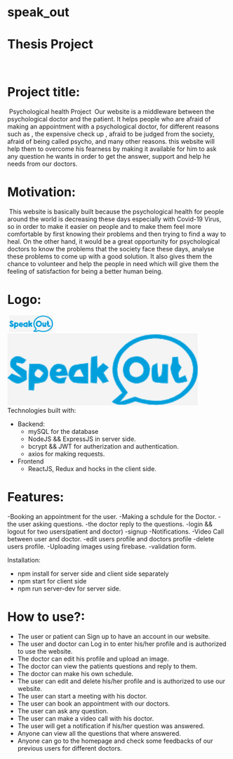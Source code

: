 # speak_out
# Thesis Project
​
# Project title:
​
Psychological health Project
​
Our website is a middleware between the psychological doctor and the patient.
It helps people who are afraid of making an appointment with a psychological doctor, for different reasons such as , the expensive check up , afraid to be judged from the society, afraid of being called psycho, and many other reasons. this website will help them to overcome his fearness by making it available for him to ask any question he wants in order to get the answer, support and help he needs from our doctors.
​
​
# Motivation:
​
This website is basically built because the psychological health for people around the world is decreasing these days especially with Covid-19 Virus, so in order to make it easier on people and to make them feel more comfortable by first knowing their problems and then trying to find a way to heal. On the other hand, it would be a great opportunity for psychological doctors to know the problems that the society face these days, analyse these problems to come up with a good solution. It also gives them the chance to volunteer and help the people in need which will give them the feeling of satisfaction for being a better human being.
​
# Logo:
​
​<img src= "client/src/components/newLogo.PNG" width = "100">
![](client/src/components/newLogo.PNG)
​
Technologies built with:
  - Backend:
    - mySQL for the database
    - NodeJS && ExpressJS in server side.
    - bcrypt && JWT for autherization and authentication.
    - axios for making requests.
  - Frontend
    - ReactJS, Redux  and hocks in the client side.
​
​
# Features:
​-Booking an appointment for the user.
-Making a schdule for the Doctor.
-the user asking questions.
-the doctor reply to the questions.
-login && logout for two users(patient and doctor)
-signup 
-Notifications.
-Video Call between user and doctor.
-edit users profile and doctors profile
-delete users profile.
-Uploading images using firebase.
-validation form.


Installation:
- npm install for server side and client side separately
- npm start for client side
- npm run server-dev for server side.
​
​
# How to use?:
- The user or patient can Sign up to have an account in our website.
- The user and doctor can Log in to enter his/her profile and is authorized to use the website.
- The doctor can edit his profile and upload an image.
- The doctor can view the patients questions and reply to them.
- The doctor can make his own schedule.
- The user can edit and delete his/her profile and is authorized to use our website.
- The user can start a meeting with his doctor.
- The user can book an appointment with our doctors.
- The user can ask any question.
- The user can make a video call with his doctor.
- The user will get a notification if his/her question was answered.
- Anyone can view all the questions that where answered.
- Anyone can go to the homepage and check some feedbacks of our previous users for different   doctors.



